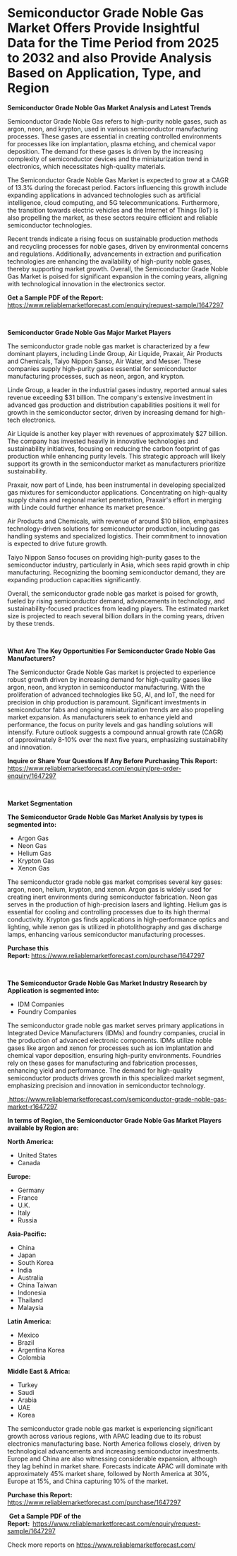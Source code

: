 <p><h1>Semiconductor Grade Noble Gas Market Offers Provide Insightful Data for the Time Period from 2025 to 2032 and also Provide Analysis Based on Application, Type, and Region</h1></p><p><strong>Semiconductor Grade Noble Gas Market Analysis and Latest Trends</strong></p>
<p><p>Semiconductor Grade Noble Gas refers to high-purity noble gases, such as argon, neon, and krypton, used in various semiconductor manufacturing processes. These gases are essential in creating controlled environments for processes like ion implantation, plasma etching, and chemical vapor deposition. The demand for these gases is driven by the increasing complexity of semiconductor devices and the miniaturization trend in electronics, which necessitates high-quality materials.</p><p>The Semiconductor Grade Noble Gas Market is expected to grow at a CAGR of 13.3% during the forecast period. Factors influencing this growth include expanding applications in advanced technologies such as artificial intelligence, cloud computing, and 5G telecommunications. Furthermore, the transition towards electric vehicles and the Internet of Things (IoT) is also propelling the market, as these sectors require efficient and reliable semiconductor technologies.</p><p>Recent trends indicate a rising focus on sustainable production methods and recycling processes for noble gases, driven by environmental concerns and regulations. Additionally, advancements in extraction and purification technologies are enhancing the availability of high-purity noble gases, thereby supporting market growth. Overall, the Semiconductor Grade Noble Gas Market is poised for significant expansion in the coming years, aligning with technological innovation in the electronics sector.</p></p>
<p><strong>Get a Sample PDF of the Report:&nbsp;</strong> <a href="https://www.reliablemarketforecast.com/enquiry/request-sample/1647297?utm_campaign=2866&utm_medium=2&utm_source=Github&utm_content=ia&utm_term=29032025&utm_id=semiconductor-grade-noble-gas">https://www.reliablemarketforecast.com/enquiry/request-sample/1647297</a></p>
<p>&nbsp;</p>
<p><strong>Semiconductor Grade Noble Gas Major Market Players</strong></p>
<p><p>The semiconductor grade noble gas market is characterized by a few dominant players, including Linde Group, Air Liquide, Praxair, Air Products and Chemicals, Taiyo Nippon Sanso, Air Water, and Messer. These companies supply high-purity gases essential for semiconductor manufacturing processes, such as neon, argon, and krypton.</p><p>Linde Group, a leader in the industrial gases industry, reported annual sales revenue exceeding $31 billion. The company's extensive investment in advanced gas production and distribution capabilities positions it well for growth in the semiconductor sector, driven by increasing demand for high-tech electronics.</p><p>Air Liquide is another key player with revenues of approximately $27 billion. The company has invested heavily in innovative technologies and sustainability initiatives, focusing on reducing the carbon footprint of gas production while enhancing purity levels. This strategic approach will likely support its growth in the semiconductor market as manufacturers prioritize sustainability.</p><p>Praxair, now part of Linde, has been instrumental in developing specialized gas mixtures for semiconductor applications. Concentrating on high-quality supply chains and regional market penetration, Praxair's effort in merging with Linde could further enhance its market presence.</p><p>Air Products and Chemicals, with revenue of around $10 billion, emphasizes technology-driven solutions for semiconductor production, including gas handling systems and specialized logistics. Their commitment to innovation is expected to drive future growth.</p><p>Taiyo Nippon Sanso focuses on providing high-purity gases to the semiconductor industry, particularly in Asia, which sees rapid growth in chip manufacturing. Recognizing the booming semiconductor demand, they are expanding production capacities significantly.</p><p>Overall, the semiconductor grade noble gas market is poised for growth, fueled by rising semiconductor demand, advancements in technology, and sustainability-focused practices from leading players. The estimated market size is projected to reach several billion dollars in the coming years, driven by these trends.</p></p>
<p>&nbsp;</p>
<p><strong>What Are The Key Opportunities For Semiconductor Grade Noble Gas Manufacturers?</strong></p>
<p><p>The Semiconductor Grade Noble Gas market is projected to experience robust growth driven by increasing demand for high-quality gases like argon, neon, and krypton in semiconductor manufacturing. With the proliferation of advanced technologies like 5G, AI, and IoT, the need for precision in chip production is paramount. Significant investments in semiconductor fabs and ongoing miniaturization trends are also propelling market expansion. As manufacturers seek to enhance yield and performance, the focus on purity levels and gas handling solutions will intensify. Future outlook suggests a compound annual growth rate (CAGR) of approximately 8-10% over the next five years, emphasizing sustainability and innovation.</p></p>
<p><strong>Inquire or Share Your Questions If Any Before Purchasing This Report:</strong> <a href="https://www.reliablemarketforecast.com/enquiry/pre-order-enquiry/1647297?utm_campaign=2866&utm_medium=2&utm_source=Github&utm_content=ia&utm_term=29032025&utm_id=semiconductor-grade-noble-gas">https://www.reliablemarketforecast.com/enquiry/pre-order-enquiry/1647297</a></p>
<p>&nbsp;</p>
<p><strong>Market Segmentation</strong></p>
<p><strong>The Semiconductor Grade Noble Gas Market Analysis by types is segmented into:</strong></p>
<p><ul><li>Argon Gas</li><li>Neon Gas</li><li>Helium Gas</li><li>Krypton Gas</li><li>Xenon Gas</li></ul></p>
<p><p>The semiconductor grade noble gas market comprises several key gases: argon, neon, helium, krypton, and xenon. Argon gas is widely used for creating inert environments during semiconductor fabrication. Neon gas serves in the production of high-precision lasers and lighting. Helium gas is essential for cooling and controlling processes due to its high thermal conductivity. Krypton gas finds applications in high-performance optics and lighting, while xenon gas is utilized in photolithography and gas discharge lamps, enhancing various semiconductor manufacturing processes.</p></p>
<p><strong>Purchase this Report:&nbsp;</strong><a href="https://www.reliablemarketforecast.com/purchase/1647297?utm_campaign=2866&utm_medium=2&utm_source=Github&utm_content=ia&utm_term=29032025&utm_id=semiconductor-grade-noble-gas">https://www.reliablemarketforecast.com/purchase/1647297</a></p>
<p>&nbsp;</p>
<p><strong>The Semiconductor Grade Noble Gas Market Industry Research by Application is segmented into:</strong></p>
<p><ul><li>IDM Companies</li><li>Foundry Companies</li></ul></p>
<p><p>The semiconductor grade noble gas market serves primary applications in Integrated Device Manufacturers (IDMs) and foundry companies, crucial in the production of advanced electronic components. IDMs utilize noble gases like argon and xenon for processes such as ion implantation and chemical vapor deposition, ensuring high-purity environments. Foundries rely on these gases for manufacturing and fabrication processes, enhancing yield and performance. The demand for high-quality semiconductor products drives growth in this specialized market segment, emphasizing precision and innovation in semiconductor technology.</p></p>
<p><a href="https://www.reliablemarketforecast.com/semiconductor-grade-noble-gas-market-r1647297?utm_campaign=2866&utm_medium=2&utm_source=Github&utm_content=ia&utm_term=29032025&utm_id=semiconductor-grade-noble-gas">&nbsp;https://www.reliablemarketforecast.com/semiconductor-grade-noble-gas-market-r1647297</a></p>
<p><strong>In terms of Region, the Semiconductor Grade Noble Gas Market Players available by Region are:</strong></p>
<p>
    <p> <strong> North America: </strong>
        <ul>
            <li>United States</li>
            <li>Canada</li>
        </ul>
        </p> 
    <p> <strong> Europe: </strong>
        <ul>
            <li>Germany</li>
            <li>France</li>
            <li>U.K.</li>
            <li>Italy</li>
            <li>Russia</li>
        </ul>
        </p> 
    <p> <strong> Asia-Pacific: </strong>
        <ul>
            <li>China</li>
            <li>Japan</li>
            <li>South Korea</li>
            <li>India</li>
            <li>Australia</li>
            <li>China Taiwan</li>
            <li>Indonesia</li>
            <li>Thailand</li>
            <li>Malaysia</li>
        </ul>
        </p> 
    <p> <strong> Latin America: </strong>
        <ul>
            <li>Mexico</li>
            <li>Brazil</li>
            <li>Argentina Korea</li>
            <li>Colombia</li>
        </ul>
        </p> 
    <p> <strong> Middle East & Africa: </strong>
        <ul>
            <li>Turkey</li>
            <li>Saudi</li>
            <li>Arabia</li>
            <li>UAE</li>
            <li>Korea</li>
        </ul>
    </p>
    </p>
<p><p>The semiconductor grade noble gas market is experiencing significant growth across various regions, with APAC leading due to its robust electronics manufacturing base. North America follows closely, driven by technological advancements and increasing semiconductor investments. Europe and China are also witnessing considerable expansion, although they lag behind in market share. Forecasts indicate APAC will dominate with approximately 45% market share, followed by North America at 30%, Europe at 15%, and China capturing 10% of the market.</p></p>
<p><strong>Purchase this Report: </strong><a href="https://www.reliablemarketforecast.com/purchase/1647297?utm_campaign=2866&utm_medium=2&utm_source=Github&utm_content=ia&utm_term=29032025&utm_id=semiconductor-grade-noble-gas">https://www.reliablemarketforecast.com/purchase/1647297</a></p>
<p>&nbsp;<strong>Get a Sample PDF of the Report:&nbsp;&nbsp;</strong><a href="https://www.reliablemarketforecast.com/enquiry/request-sample/1647297?utm_campaign=2866&utm_medium=2&utm_source=Github&utm_content=ia&utm_term=29032025&utm_id=semiconductor-grade-noble-gas">https://www.reliablemarketforecast.com/enquiry/request-sample/1647297</a></p>
<p><strong></strong></p>
<p>Check more reports on <a href="https://www.reliablemarketforecast.com/?utm_campaign=2866&utm_medium=2&utm_source=Github&utm_content=ia&utm_term=29032025&utm_id=semiconductor-grade-noble-gas">https://www.reliablemarketforecast.com/</a></p>